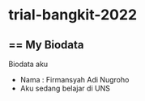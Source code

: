 # trial-bangkit-2022
== 
My Biodata 
--
Biodata aku
- Nama : Firmansyah Adi Nugroho
- Aku sedang belajar di UNS 
